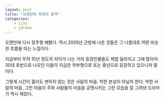 ```yaml
---
layout: post
title: "오랜만에 파견의 품격"
categories:
    - life
    - jdrama
---
```


오랜만에 다시 정주행 해봤다. 역시 2005년 근방에 나온 것들은 그 나름대로 어떤 비슷한 흐름을 타는 느낌이다.

지금부터 무려 10년 정도의 차이가 나는 거라 등장인물들도 제법 달라지고 그때 많아야 30대 초반으로 나오던 이들이 지금은 학부형으로 또는 중년으로 등장하고 있으니까 말이다. 

그렇게 시간이 흘러도 변하지 않는 것은 사람의 마음. 착한 본성이 아닐까 한다. 착한 사람의 마음, 그런 마음이 주위 사람들의 마음을 공명시키는 그런 모습을 잘 그려낸 드라마가 역시 재밌다. 


